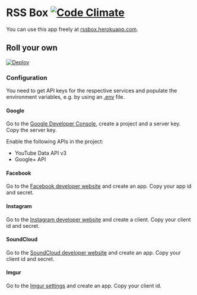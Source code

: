 # RSS Box [![Code Climate](https://codeclimate.com/github/stefansundin/rssbox/badges/gpa.svg)](https://codeclimate.com/github/stefansundin/rssbox)

You can use this app freely at [rssbox.herokuapp.com](https://rssbox.herokuapp.com/).

## Roll your own

[![Deploy](https://www.herokucdn.com/deploy/button.png)](https://heroku.com/deploy)

### Configuration

You need to get API keys for the respective services and populate the environment variables, e.g. by using an [.env](.env.example) file.

#### Google

Go to the [Google Developer Console](https://console.developers.google.com/), create a project and a server key. Copy the server key.

Enable the following APIs in the project:
- YouTube Data API v3
- Google+ API

#### Facebook

Go to the [Facebook developer website](https://developers.facebook.com/) and create an app. Copy your app id and secret.

#### Instagram

Go to the [Instagram developer website](http://instagram.com/developer/) and create a client. Copy your client id and secret.

#### SoundCloud

Go to the [SoundCloud developer website](http://soundcloud.com/you/apps) and create an app. Copy your client id and secret.

#### Imgur

Go to the [Imgur settings](https://imgur.com/account/settings/apps) and create an app. Copy your client id.

